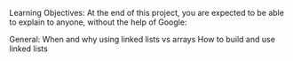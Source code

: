 Learning Objectives:
At the end of this project, you are expected to be able to explain to anyone, without the help of Google:

General:
When and why using linked lists vs arrays
How to build and use linked lists 